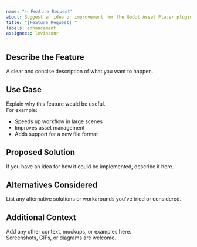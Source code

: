 ```yaml
---
name: "✨ Feature Request"
about: Suggest an idea or improvement for the Godot Asset Placer plugin
title: "[Feature Request] "
labels: enhancement
assignees: levinzonr
---
```


## Describe the Feature
A clear and concise description of what you want to happen.

## Use Case
Explain why this feature would be useful.  
For example:
- Speeds up workflow in large scenes
- Improves asset management
- Adds support for a new file format

## Proposed Solution
If you have an idea for how it could be implemented, describe it here.

## Alternatives Considered
List any alternative solutions or workarounds you've tried or considered.

## Additional Context
Add any other context, mockups, or examples here.  
Screenshots, GIFs, or diagrams are welcome.
